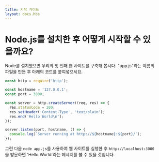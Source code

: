 ```yaml
---
title: 시작 가이드
layout: docs.hbs
---
```


<!-- # How do I start with Node.js after I installed it?

Once you have installed Node, let's try building our first web server.
Create a file named "app.js", and paste the following code: -->

# Node.js를 설치한 후 어떻게 시작할 수 있을까요?

Node를 설치했으면 우리의 첫 번째 웹 사이트를 구축해 봅시다.
"app.js"라는 이름의 파일을 만든 후 아래의 코드를 붙여넣으세요.

```javascript
const http = require('http');

const hostname = '127.0.0.1';
const port = 3000;

const server = http.createServer((req, res) => {
  res.statusCode = 200;
  res.setHeader('Content-Type', 'text/plain');
  res.end('Hello World\n');
});

server.listen(port, hostname, () => {
  console.log(`Server running at http://${hostname}:${port}/`);
});
```

<!-- After that, run your web server using `node app.js`, visit `http://localhost:3000`, and you will see a message 'Hello World' -->
그런 다음 `node app.js`를 사용하여 웹 사이트를 실행한 후 `http://localhost:3000`을 방문하면 'Hello World'라는 메시지를 볼 수 있을 것입니다.

